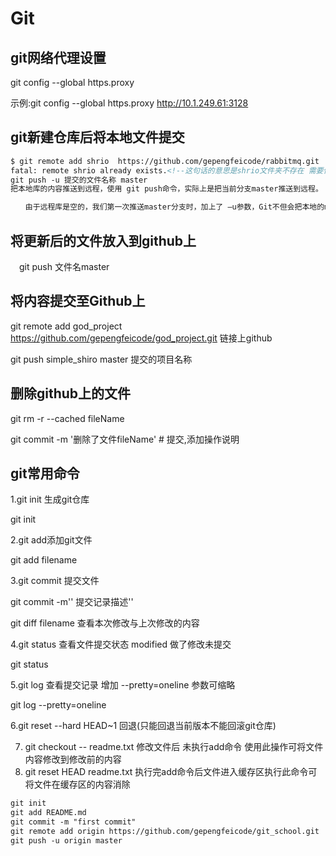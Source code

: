 # Git



## git网络代理设置

git config --global https.proxy

示例:git config --global https.proxy http://10.1.249.61:3128

## git新建仓库后将本地文件提交

```xml
$ git remote add shrio  https://github.com/gepengfeicode/rabbitmq.git
fatal: remote shrio already exists.<!--这句话的意思是shrio文件夹不存在 需要使用git push命令将本地仓库提交到git仓库的master分支上-->
git push -u 提交的文件名称 master
把本地库的内容推送到远程，使用 git push命令，实际上是把当前分支master推送到远程。

　　由于远程库是空的，我们第一次推送master分支时，加上了 –u参数，Git不但会把本地的master分支内容推送的远程新的master分支，还会把本地的master分支和远程的master分支关联起来，在以后的推送或者拉取时就可以简化命令。推送成功后，可以立刻在github页面中看到远程库的内容已经和本地一模一样了，上面的要输入github的用户名和密码如下所示：
```

## 将更新后的文件放入到github上

　git push 文件名master

## 将内容提交至Github上

 git remote add god_project https://github.com/gepengfeicode/god_project.git  链接上github

git push simple_shiro master  提交的项目名称

## 删除github上的文件

git rm -r --cached fileName

 git commit -m '删除了文件fileName'        # 提交,添加操作说明





## git常用命令

1.git init 生成git仓库

git init 

2.git add添加git文件

git add filename

3.git commit 提交文件

git commit -m'' 提交记录描述''

git diff filename 查看本次修改与上次修改的内容

4.git status  查看文件提交状态   modified 做了修改未提交

git status

5.git log 查看提交记录  增加 --pretty=oneline 参数可缩略

git log --pretty=oneline

6.git reset --hard HEAD~1 回退(只能回退当前版本不能回滚git仓库)

7. git checkout -- readme.txt 修改文件后 未执行add命令 使用此操作可将文件内容修改到修改前的内容
8. git reset HEAD readme.txt  执行完add命令后文件进入缓存区执行此命令可将文件在缓存区的内容消除

```tex
git init
git add README.md
git commit -m "first commit"
git remote add origin https://github.com/gepengfeicode/git_school.git
git push -u origin master
```